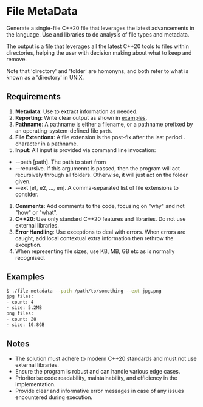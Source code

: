 # File MetaData

Generate a single-file C++20 file that leverages the latest advancements in the language. Use <ranges> and <execution> libraries to do analysis of file types and metadata. 

The output is a file that leverages all the latest C++20 tools to files within directories, helping the user with decision making about what to keep and remove.

Note that 'directory' and 'folder' are homonyns, and both refer to what is known as a 'directory' in UNIX.

## Requirements

1. **Metadata**: Use <filesystem> to extract information as needed.
1. **Reporting**: Write clear output as shown in [examples](#Example).
1. **Pathname**: A pathname is either a filename, or a pathname prefixed by an operating-system-defined file `path`.
1. **File Extentions**: A file extension is the post-fix after the last period `.` character in a pathname.
1. **Input**: All input is provided via command line invocation:
 * --path [path]. The path to start from
 * --recursive. If this argumennt is passed, then the program will act recursively through all folders. Otherwise, it will just act on the folder given.
 * --ext [e1, e2, ..., en]. A comma-separated list of file extensions to consider.
1. **Comments**: Add comments to the code, focusing on "why" and not "how" or "what".
1. **C++20**: Use only standard C++20 features and libraries. Do not use external libraries.
1. **Error Handling**: Use exceptions to deal with errors. When errors are caught, add local contextual extra information then rethrow the exception.
1. When representing file sizes, use KB, MB, GB etc as is normally recognised.

## Examples

```bash
$ ./file-metadata --path /path/to/something --ext jpg,png
jpg files:
- count: 4
- size: 5.2MB
png files:
- count: 20
- size: 10.8GB
```

## Notes

* The solution must adhere to modern C++20 standards and must not use external libraries.
* Ensure the program is robust and can handle various edge cases.
* Prioritorise code readability, maintainability, and efficiency in the implementation.
* Provide clear and informative error messages in case of any issues encountered during execution.



